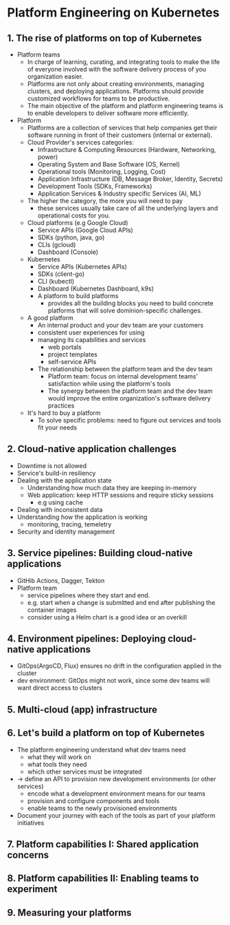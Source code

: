 # Platform Engineering on Kubernetes

## 1. The rise of platforms on top of Kubernetes

- Platform teams
  - In charge of learning, curating, and integrating tools to make the life of everyone involved with the software delivery process of you organization easier.
  - Platforms are not only about creating environments, managing clusters, and deploying applications. Platforms should provide customized workflows for teams to be productive.
  - The main objective of the platform and platform engineering teams is to enable developers to deliver software more efficiently.
- Platform
  - Platforms are a collection of services that help companies get their software running in front of their customers (internal or external).
  - Cloud Provider's services categories:
    - Infrastructure & Computing Resources (Hardware, Networking, power)
    - Operating System and Base Software (OS, Kernel)
    - Operational tools (Monitoring, Logging, Cost)
    - Application Infrastructure (DB, Message Broker, Identity, Secrets)
    - Development Tools (SDKs, Frameworks)
    - Application Services & Industry specific Services (AI, ML)
  - The higher the category, the more you will need to pay
    - these services usually take care of all the underlying layers and operational costs for you.
  - Cloud platforms (e.g Google Cloud)
    - Service APIs (Google Cloud APIs)
    - SDKs (python, java, go)
    - CLIs (gcloud)
    - Dashboard (Console)
  - Kubernetes
    - Service APIs (Kubernetes APIs)
    - SDKs (client-go)
    - CLI (kubectl)
    - Dashboard (Kubernetes Dashboard, k9s)
    - A platform to build platforms
      - provides all the building blocks you need to build concrete platforms that will solve dominion-specific challenges.
  - A good platform
    - An internal product and your dev team are your customers
    - consistent user experiences for using
    - managing its capabilities and services
      - web portals
      - project templates
      - self-service APIs
    - The relationship between the platform team and the dev team
      - Platform team: focus on internal development teams' satisfaction while using the platform's tools
      - The synergy between the platform team and the dev team would improve the entire organization's software delivery practices
  - It's hard to buy a platform
    - To solve specific problems: need to figure out services and tools fit your needs

## 2. Cloud-native application challenges

- Downtime is not allowed
- Service's build-in resiliency
- Dealing with the application state
  - Understanding how much data they are keeping in-memory
  - Web application: keep HTTP sessions and require sticky sessions
    - e.g using cache
- Dealing with inconsistent data
- Understanding how the application is working
  - monitoring, tracing, temeletry
- Security and identity management

## 3. Service pipelines: Building cloud-native applications

- GitHib Actions, Dagger, Tekton
- Platform team
  - service pipelines where they start and end.
  - e.g. start when a change is submitted and end after publishing the container images
  - consider using a Helm chart is a good idea or an overkill

## 4. Environment pipelines: Deploying cloud-native applications

- GitOps(ArgoCD, Flux) ensures no drift in the configuration applied in the cluster
- dev environment: GitOps might not work, since some dev teams will want direct access to clusters

## 5. Multi-cloud (app) infrastructure

## 6. Let's build a platform on top of Kubernetes

- The platform engineering understand what dev teams need
  - what they will work on
  - what tools they need
  - which other services must be integrated
- -> define an API to provision new development environments (or other services)
  - encode what a development environment means for our teams
  - provision and configure components and tools
  - enable teams to the newly provisioned environments
- Document your journey with each of the tools as part of your platform initiatives

## 7. Platform capabilities I: Shared application concerns

## 8. Platform capabilities II: Enabling teams to experiment

## 9. Measuring your platforms